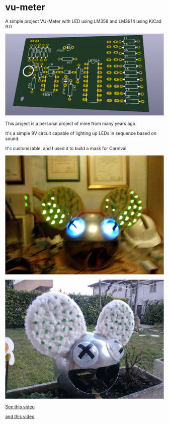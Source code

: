 # vu-meter
A simple project VU-Meter with LED using LM358 and LM3914 using KiCad 9.0

![Board](images/board.PNG)

This project is a personal project of mine from many years ago. 

It's a simple 9V circuit capable of lighting up LEDs in sequence based on sound. 

It's customizable, and I used it to build a mask for Carnival.  

![Carnival1](images/carnival0.jpg)  
  
![Carnival2](images/carnival1.jpg)  
  
[See this video](https://youtube.com/@stsambin?si=Kpx_X1FOtqn-uVAn)

[and this video](https://youtu.be/nWELFq1WQ_s)
